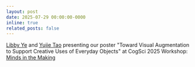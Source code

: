 ```yaml
---
layout: post
date: 2025-07-29 00:00:00-0000
inline: true
related_posts: false
---
```


<a href="https://www.libbyye.com" target="_blank">Libby Ye</a> and <a href="https://yujietao.me" target="_blank">Yujie Tao</a> presenting our poster "Toward Visual Augmentation to Support Creative Uses of Everyday Objects" at CogSci 2025 Workshop: <a href="https://minds-making.github.io" target="_blank">Minds in the Making</a>
